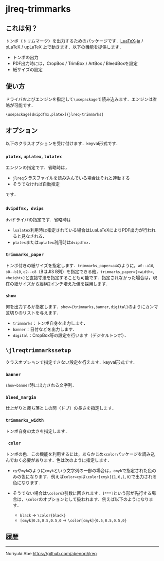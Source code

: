 # jlreq-trimmarks

## これは何？
トンボ（トリムマーク）を出力するためのパッケージです．[LuaTeX-ja](https://osdn.jp/projects/luatex-ja/wiki/FrontPage) / pLaTeX / upLaTeX 上で動きます．以下の機能を提供します．

* トンボの出力
* PDF出力時には，CropBox / TrimBox / ArtBox / BleedBoxを設定
* 紙サイズの設定

## 使い方
ドライバおよびエンジンを指定して`\usepackage`で読み込みます．エンジンは省略が可能です．

````
\usepackage[dvipdfmx,platex]{jlreq-trimmarks}
````

## オプション
以下のクラスオプションを受け付けます．keyval形式です．

### `platex`, `uplatex`, `lulatex`
エンジンの指定です．省略時は，

* `jlreq`クラスファイルを読み込んでいる場合はそれと連動する
* そうでなければ自動推定

です．

### `dvipdfmx`，`dvips`
dviドライバの指定です．省略時は

* `lualatex`利用時は指定されている場合はLuaLaTeXによりPDF出力が行われると見なされる．
* `platex`または`uplatex`利用時は`dvipdfmx`．

### `trimmarks_paper`
トンボ付きの紙サイズを指定します．`trimmarks_paper=a4`のように，`a0--a10`, `b0--b10`, `c2--c8`（BはJIS B列）を指定できる他，`trimmarks_paper={<width>,<height>}`と直接寸法を指定することも可能です．指定されなかった場合は，現在の紙サイズから縦横2インチ増えた値を採用します．

### `show`
何を出力するか指定します．`show={trimmarks,banner,digital}`のようにカンマ区切りのリストを与えます．

* `trimmarks`：トンボ自身を出力します．
* `banner`：日付などを出力します．
* `digital`：CropBox等の設定を行います（デジタルトンボ）．

## `\jlreqtrimmarkssetup`
クラスオプションで指定できない設定を行えます．keyval形式です．

### `banner`
`show=banner`時に出力される文字列．

### `bleed_margin`
仕上がりと裁ち落としの間（ドブ）の長さを指定します．

### `trimmarks_width`
トンボ自身の太さを指定します．

### ` color`
トンボの色．この機能を利用するには，あらかじめ`xcolor`パッケージを読み込んでおく必要があります．色は次のように指定します．

* `cy`や`myk`のように`cmyk`という文字列の一部の場合は，`cmyk`で指定された色のみの色になります．例えば`color=cy`は`\color[cmyk]{1,0,1,0}`で出力される色になります．
* そうでない場合は`\color`の引数に回されます．`[***]`という形が先行する場合は，`\color`のオプションとして扱われます．例えば以下のようになります．

    - `black` -> `\color{black}`
    - `[cmyk]0.5,0.5,0.5,0` -> `\color[cmyk]{0.5,0.5,0.5,0}`


## 履歴


--------------
Noriyuki Abe
https://github.com/abenori/jlreq

